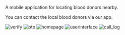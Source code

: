 A mobile application for locating blood donors nearby.

You can contact the local blood donors via our app.

![verify](https://github.com/MunnMun/B_Help/assets/97521192/8bcad358-1081-48cc-b697-b812d299f033)
![otp](https://github.com/MunnMun/B_Help/assets/97521192/1ca05daa-399f-4126-9778-cf9710864b54)
![homepage](https://github.com/MunnMun/B_Help/assets/97521192/73e1a505-b616-47f9-bc0b-642d305e733e)
![userinterface](https://github.com/MunnMun/B_Help/assets/97521192/9fe3ad0c-a2ae-4de0-bf74-b044789e1015)
![call_log](https://github.com/MunnMun/B_Help/assets/97521192/07c3d9ba-a0e3-48f8-8129-3e13b7d69736)
